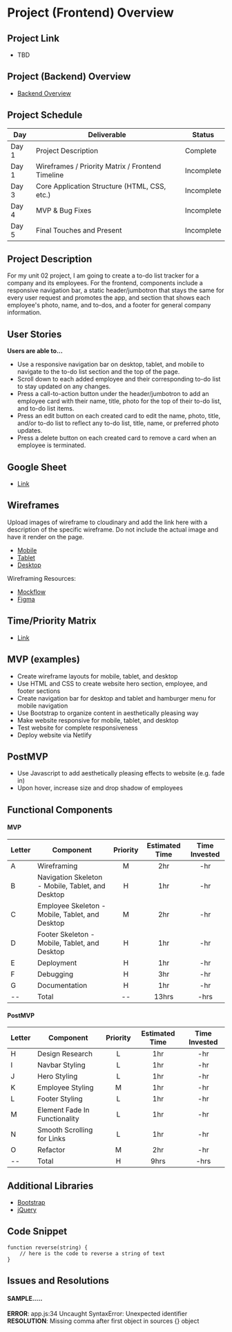 # Project (Frontend) Overview

## Project Link
- TBD

## Project (Backend) Overview
- [Backend Overview](https://github.com/jordanchude/to-do-list-backend)

## Project Schedule

|  Day | Deliverable | Status
|---|---| ---|
|Day 1| Project Description | Complete
|Day 1| Wireframes / Priority Matrix / Frontend Timeline| Incomplete
|Day 3| Core Application Structure (HTML, CSS, etc.) | Incomplete
|Day 4| MVP & Bug Fixes | Incomplete
|Day 5| Final Touches and Present | Incomplete

## Project Description

For my unit 02 project, I am going to create a to-do list tracker for a company and its employees. For the frontend, components include a responsive navigation bar, a static header/jumbotron that stays the same for every user request and promotes the app, and section that shows each employee's photo, name, and to-dos, and a footer for general company information. 

## User Stories
**Users are able to...**
- Use a responsive navigation bar on desktop, tablet, and mobile to navigate to the to-do list section and the top of the page.
- Scroll down to each added employee and their corresponding to-do list to stay updated on any changes.
- Press a call-to-action button under the header/jumbotron to add an employee card with their name, title, photo for the top of their to-do list, and to-do list items.
- Press an edit button on each created card to edit the name, photo, title, and/or to-do list to reflect any to-do list, title, name, or preferred photo updates.
- Press a delete button on each created card to remove a card when an employee is terminated.

## Google Sheet

- [Link](https://github.com/jordanchude/to-do-list-frontend) 

## Wireframes

Upload images of wireframe to cloudinary and add the link here with a description of the specific wireframe. Do not include the actual image and have it render on the page.  

- [Mobile]()
- [Tablet]()
- [Desktop]()

Wireframing Resources:

- [Mockflow](https://mockflow.com/app/#Wireframe)
- [Figma](https://www.figma.com/)


## Time/Priority Matrix 

- [Link]()

## MVP (examples)

- Create wireframe layouts for mobile, tablet, and desktop
- Use HTML and CSS to create website hero section, employee, and footer sections
- Create navigation bar for desktop and tablet and hamburger menu for mobile navigation
- Use Bootstrap to organize content in aesthetically pleasing way
- Make website responsive for mobile, tablet, and desktop
- Test website for complete responsiveness
- Deploy website via Netlify

## PostMVP 

- Use Javascript to add aesthetically pleasing effects to website (e.g. fade in)
- Upon hover, increase size and drop shadow of employees

## Functional Components

#### MVP
| Letter | Component | Priority | Estimated Time | Time Invested |
| --- | --- | :---: |  :---: | :---: |
| A | Wireframing | M | 2hr | -hr |
| B | Navigation Skeleton - Mobile, Tablet, and Desktop | H | 1hr | -hr |
| C | Employee Skeleton - Mobile, Tablet, and Desktop | M | 2hr | -hr |
| D | Footer Skeleton - Mobile, Tablet, and Desktop | H | 1hr | -hr |
| E | Deployment | H | 1hr | -hr |
| F | Debugging | H | 3hr | -hr |
| G | Documentation | H | 1hr | -hr |
| -- | Total | -- | 13hrs| -hrs |

#### PostMVP
| Letter | Component | Priority | Estimated Time | Time Invested |
| --- | --- | :---: |  :---: | :---: |
| H | Design Research | L | 1hr | -hr |
| I | Navbar Styling | L | 1hr | -hr |
| J | Hero Styling | L | 1hr | -hr |
| K | Employee Styling | M | 1hr | -hr |
| L | Footer Styling | L | 1hr | -hr |
| M | Element Fade In Functionality | L | 1hr | -hr |
| N | Smooth Scrolling for Links | L | 1hr | -hr |
| O | Refactor | M | 2hr | -hr |
| -- | Total | H | 9hrs| -hrs |

## Additional Libraries
- [Bootstrap](https://getbootstrap.com/)
- [jQuery](https://jquery.com/)

## Code Snippet 

```
function reverse(string) {
	// here is the code to reverse a string of text
}
```

## Issues and Resolutions

#### SAMPLE.....
**ERROR**: app.js:34 Uncaught SyntaxError: Unexpected identifier               
**RESOLUTION**: Missing comma after first object in sources {} object
